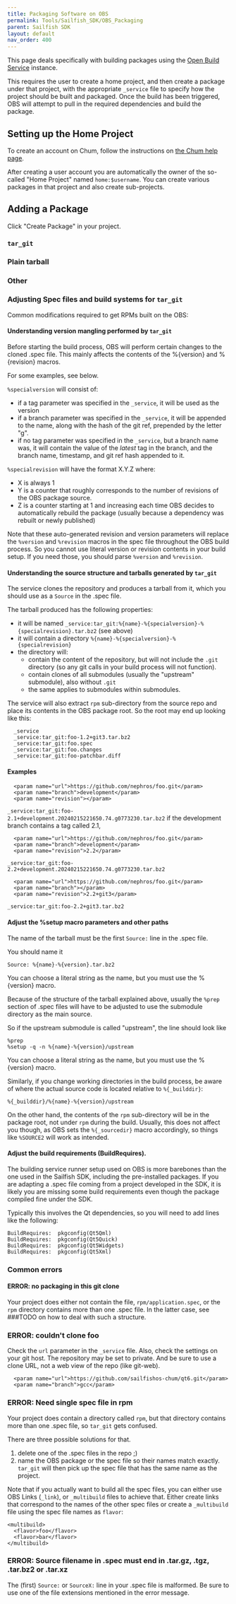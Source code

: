 ```yaml
---
title: Packaging Software on OBS
permalink: Tools/Sailfish_SDK/OBS_Packaging
parent: Sailfish SDK
layout: default
nav_order: 400
---
```


This page deals specifically with building packages using the [Open Build Service](/Services/Development/Open_Build_Service) instance.

This requires the user to create a home project, and then create a package
under that project, with the appropriate `_service` file to specify how the
project should be built and packaged. Once the build has been triggered, OBS
will attempt to pull in the required dependencies and build the package.

## Setting up the Home Project

To create an account on Chum, follow the instructions on [the Chum help page](https://github.com/sailfishos-chum/main#user-content-submitting-actively-maintained-software).

After creating a user account you are automatically the owner of the so-called "Home Project" named `home:$username`.
You can create various packages in that project and also create sub-projects.

## Adding a Package

Click "Create Package" in your project.

### `tar_git`

### Plain tarball

### Other

### Adjusting Spec files and build systems for `tar_git`

Common modifications required to get RPMs built on the OBS:

#### Understanding version mangling performed by `tar_git`

Before starting the build process, OBS will perform certain changes to the
cloned .spec file. This mainly affects the contents of the %{version} and
%{revision} macros.

For some examples, see below.

`%specialversion` will consist of:
 - if a tag parameter was specified in the `_service`, it will be used as the version
 - if a branch parameter was specified in the `_service`, it will be appended to the name, along with the hash of the git ref, prepended by the letter "g".
 - if no tag parameter was specified in the `_service`, but a branch name was, it will contain the value of the *latest* tag in the branch, and the branch name, timestamp, and git ref hash appended to it.

`%specialrevision` will have the format X.Y.Z where:
 - X is always 1
 - Y is a counter that roughly corresponds to the number of revisions of the OBS package source.
 - Z is a counter starting at 1 and increasing each time OBS decides to automatically rebuild the package (usually because a dependency was rebuilt or newly published)

Note that these auto-generated revision and version parameters will replace the
`%version` and `%revision` macros in the spec file throughout the OBS build
process. So you cannot use literal version or revision contents in your build
setup. If you need those, you should parse `%version` and `%revision`.


#### Understanding the source structure and tarballs generated by `tar_git`

The service clones the repository and produces a tarball from it, which you should use as a `Source` in the .spec file.

The tarball produced has the following properties:

 - it will be named `_service:tar_git:%{name}-%{specialversion}-%{specialrevision}.tar.bz2` (see above)
 - it will contain a directory `%{name}-%{specialversion}-%{specialrevision}`
 - the directory will:
   - contain the content of the repository, but will not include the `.git` directory (so any git calls in your build process will not function).
   - contain clones of all submodules (usually the "upstream" submodule), also without `.git`
   - the same applies to submodules within submodules.

The service will also extract `rpm` sub-directory from the source repo and place its contents in the OBS package root.
So the root may end up looking like this:

```
  _service
  _service:tar_git:foo-1.2+git3.tar.bz2
  _service:tar_git:foo.spec
  _service:tar_git:foo.changes
  _service:tar_git:foo-patchbar.diff
```


#### Examples
```
  <param name="url">https://github.com/nephros/foo.git</param>
  <param name="branch">development</param>
  <param name="revision"></param>
```
`_service:tar_git:foo-2.1+development.20240215221650.74.g0773230.tar.bz2` if the development branch contains a tag called 2.1, 

```
  <param name="url">https://github.com/nephros/foo.git</param>
  <param name="branch">development</param>
  <param name="revision">2.2</param>
```
`_service:tar_git:foo-2.2+development.20240215221650.74.g0773230.tar.bz2`

```
  <param name="url">https://github.com/nephros/foo.git</param>
  <param name="branch"></param>
  <param name="revision">2.2+git3</param>
```
`_service:tar_git:foo-2.2+git3.tar.bz2`


#### Adjust the %setup macro parameters and other paths

The name of the tarball must be the first `Source:` line in the .spec file.

You should name it
```
Source: %{name}-%{version}.tar.bz2

```

You can choose a literal string as the name, but you must use the %{version} macro.

Because of the structure of the tarball explained above, usually the `%prep`
section of .spec files will have to be adjusted to use the submodule directory
as the main source.

So if the upstream submodule is called "upstream", the line should look like

```
%prep
%setup -q -n %{name}-%{version}/upstream
```
You can choose a literal string as the name, but you must use the %{version} macro.

Similarly, if you change working directories in the build process, be aware of where the actual source code is located relative to `%{_builddir}`:

`%{_builddir}/%{name}-%{version}/upstream`

On the other hand, the contents of the `rpm` sub-directory will be in the
package root, not under `rpm` during the build. Usually, this does not affect you
though, as OBS sets the `%{_sourcedir}` macro accordingly, so things like
`%SOURCE2` will work as intended.

#### Adjust the build requirements (BuildRequires).

The building service runner setup used on OBS is more barebones than the one used in the Sailfish SDK, including the pre-installed packages.
If you are adapting a .spec file coming from a project developed in the SDK, it is likely you are missing some build requirements even though the package compiled fine under the SDK.

Typically this involves the Qt dependencies, so you will need to add lines like the following:

```
BuildRequires:  pkgconfig(Qt5Qml)
BuildRequires:  pkgconfig(Qt5Quick)
BuildRequires:  pkgconfig(Qt5Widgets)
BuildRequires:  pkgconfig(Qt5Xml)
```

### Common errors

#### ERROR: no packaging in this git clone

Your project does either not contain the file, `rpm/application.spec`, or the
`rpm` directory contains more than one .spec file.  In the latter case, see
###TODO on how to deal with such a structure.

### ERROR: couldn't clone foo

Check the `url` parameter in the `_service` file.
Also, check the settings on your git host. The repository may be set to private.
And be sure to use a clone URL, not a web view of the repo (like git-web).

```
  <param name="url">https://github.com/sailfishos-chum/qt6.git</param>
  <param name="branch">gcc</param>
```

### ERROR: Need single spec file in rpm

Your project does contain a directory called `rpm`, but that directory contains more than one .spec file, so `tar_git` gets confused.

There are three possible solutions for that.

 1. delete one of the .spec files in the repo ;)
 1. name the OBS package or the spec file so their names match exactly. `tar_git` will then pick up the spec file that has the same name as the project.

 Note that if you actually want to build all the spec files, you can either use OBS Links (`_link`), or `_multibuild` files to achieve that.
 Either create links that correspond to the names of the other spec files or create a `_multibuild` file using the spec file names as `flavor`:

```
<multibuild>
  <flavor>foo</flavor>
  <flavor>bar</flavor>
</multibuild>
```

###  ERROR: Source filename in .spec must end in .tar.gz, .tgz, .tar.bz2 or .tar.xz

The (first) `Source:` or `SourceX:` line in your .spec file is malformed. Be
sure to use one of the file extensions mentioned in the error message.

